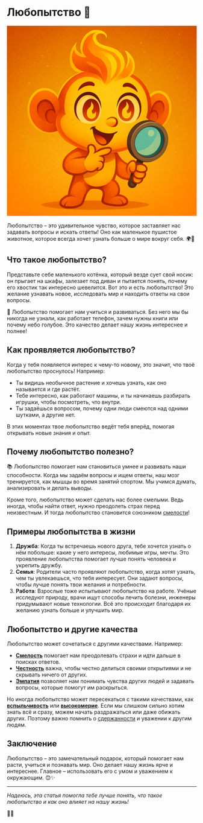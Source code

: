 # Любопытство 🧐

![Персонаж](/WORK/life/personal_qualities/data/pictures/Любопытство.png)

Любопытство – это удивительное чувство, которое заставляет нас задавать вопросы и искать ответы! Оно как маленькое пушистое животное, которое всегда хочет узнать больше о мире вокруг себя. 🌍💫

## Что такое любопытство?

Представьте себе маленького котёнка, который везде сует свой носик: он прыгает на шкафы, залезает под диван и пытается понять, почему его хвостик так интересно шевелится. Вот это и есть любопытство! Это желание узнавать новое, исследовать мир и находить ответы на свои вопросы. 

👀 Любопытство помогает нам учиться и развиваться. Без него мы бы никогда не узнали, как работает телефон, зачем нужны книги или почему небо голубое. Это качество делает нашу жизнь интереснее и полнее!

## Как проявляется любопытство?

Когда у тебя появляется интерес к чему-то новому, это значит, что твоё любопытство проснулось! Например:
- Ты видишь необычное растение и хочешь узнать, как оно называется и где растёт.
- Тебе интересно, как работают машины, и ты начинаешь разбирать игрушки, чтобы посмотреть, что внутри.
- Ты задаёшься вопросом, почему одни люди смеются над одними шутками, а другие нет.

В этих моментах твое любопытство ведёт тебя вперёд, помогая открывать новые знания и опыт.

## Почему любопытство полезно?

📚 Любопытство помогает нам становиться умнее и развивать наши способности. Когда мы задаём вопросы и ищем ответы, наш мозг тренируется, как мышцы во время занятий спортом. Мы учимся думать, анализировать и делать выводы.

Кроме того, любопытство может сделать нас более смелыми. Ведь иногда, чтобы найти ответ, нужно преодолеть страх перед неизвестным. И тогда любопытство становится союзником [смелости](Смелость.md)!

## Примеры любопытства в жизни

1. **Дружба**: Когда ты встречаешь нового друга, тебе хочется узнать о нём побольше: какие у него интересы, любимые игры, мечты. Это проявление любопытства помогает лучше понять человека и укрепить дружбу.
2. **Семья**: Родители часто проявляют любопытство, когда хотят узнать, чем ты увлекаешься, что тебя интересует. Они задают вопросы, чтобы лучше понять твои желания и потребности.
3. **Работа**: Взрослые тоже испытывают любопытство на работе. Учёные исследуют природу, врачи ищут способы лечить болезни, инженеры придумывают новые технологии. Всё это происходит благодаря их желанию узнать больше и улучшить мир.

## Любопытство и другие качества

Любопытство может сочетаться с другими качествами. Например:
- **[Смелость](Смелость.md)** помогает нам преодолевать страхи и идти дальше в поисках ответов.
- **[Честность](Честность.md)** важна, чтобы честно делиться своими открытиями и не скрывать ничего от других.
- **[Эмпатия](Эмпатия.md)** позволяет нам понимать чувства других людей и задавать вопросы, которые помогут им раскрыться.

Но иногда любопытство может пересекаться с такими качествами, как **[вспыльчивость](Вспыльчивость.md)** или **[высокомерие](Высокомерие.md)**. Если мы слишком сильно хотим знать всё и сразу, можем начать раздражаться или даже обижать других. Поэтому важно помнить о [сдержанности](Сдержанность.md) и уважении к другим людям.

## Заключение

Любопытство – это замечательный подарок, который помогает нам расти, учиться и познавать мир. Оно делает нашу жизнь ярче и интереснее. Главное – использовать его с умом и уважением к окружающим. 😊✨

---

_Надеюсь, эта статья помогла тебе лучше понять, что такое любопытство и как оно влияет на нашу жизнь!_

🎉📖